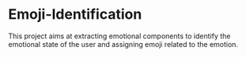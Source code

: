 # Emoji-Identification
This project aims at extracting emotional components to identify the emotional state of the user and assigning emoji related to the emotion.
